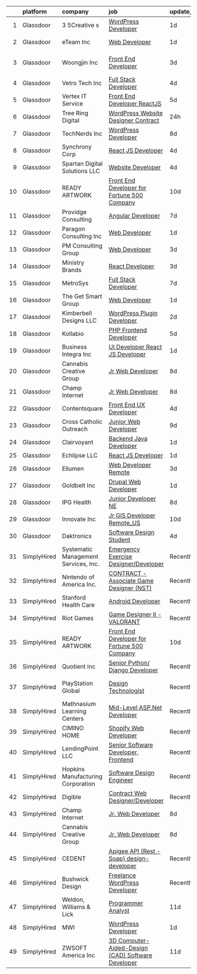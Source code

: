 

|    | platform    | company                              | job                                                                                                                                                                                                                                                                                                                                                                                                                                                                                                                                                                                                                                                                                                                                                                                                                                                                                                               | update_time   | location                    |
|---:|:------------|:-------------------------------------|:------------------------------------------------------------------------------------------------------------------------------------------------------------------------------------------------------------------------------------------------------------------------------------------------------------------------------------------------------------------------------------------------------------------------------------------------------------------------------------------------------------------------------------------------------------------------------------------------------------------------------------------------------------------------------------------------------------------------------------------------------------------------------------------------------------------------------------------------------------------------------------------------------------------|:--------------|:----------------------------|
|  1 | Glassdoor   | 3 5Creative s                        | [WordPress Developer](https://www.glassdoor.com/partner/jobListing.htm?pos=105&ao=1136043&s=58&guid=0000018271ed6f798eb0b38099eac341&src=GD_JOB_AD&t=SR&vt=w&ea=1&cs=1_e2541656&cb=1659768762543&jobListingId=1008053016520&jrtk=3-0-1g9ouqrt92eaf001-1g9ouqrtojm6i800-585b415c8717c140-)                                                                                                                                                                                                                                                                                                                                                                                                                                                                                                                                                                                                                         | 1d            | Remote                      |
|  2 | Glassdoor   | eTeam Inc                            | [Web Developer](https://www.glassdoor.com/partner/jobListing.htm?pos=125&ao=1136043&s=58&guid=0000018271ed6f798eb0b38099eac341&src=GD_JOB_AD&t=SR&vt=w&cs=1_d3866c6f&cb=1659768762544&jobListingId=1008053045720&jrtk=3-0-1g9ouqrt92eaf001-1g9ouqrtojm6i800-0ce503aea7a3cc4a-)                                                                                                                                                                                                                                                                                                                                                                                                                                                                                                                                                                                                                                    | 1d            | Cupertino, CA               |
|  3 | Glassdoor   | Woongjin  Inc                        | [Front End Developer](https://www.glassdoor.com/partner/jobListing.htm?pos=120&ao=1136043&s=58&guid=0000018271ed6f798eb0b38099eac341&src=GD_JOB_AD&t=SR&vt=w&cs=1_1aadd8ef&cb=1659768762544&jobListingId=1008049015087&jrtk=3-0-1g9ouqrt92eaf001-1g9ouqrtojm6i800-b500ffa4eed8de2b-)                                                                                                                                                                                                                                                                                                                                                                                                                                                                                                                                                                                                                              | 3d            | Ridgefield Park, Bergen, NJ |
|  4 | Glassdoor   | Vetro Tech Inc                       | [Full Stack Developer](https://www.glassdoor.com/partner/jobListing.htm?pos=124&ao=1136043&s=58&guid=0000018271ed6f798eb0b38099eac341&src=GD_JOB_AD&t=SR&vt=w&ea=1&cs=1_8badd0c9&cb=1659768762544&jobListingId=1008045146898&jrtk=3-0-1g9ouqrt92eaf001-1g9ouqrtojm6i800-6c096a72b7bb72d1-)                                                                                                                                                                                                                                                                                                                                                                                                                                                                                                                                                                                                                        | 4d            | Houston, TX                 |
|  5 | Glassdoor   | Vertex IT Service                    | [Front End Developer ReactJS ](https://www.glassdoor.com/partner/jobListing.htm?pos=117&ao=1136043&s=58&guid=0000018271ed6f798eb0b38099eac341&src=GD_JOB_AD&t=SR&vt=w&ea=1&cs=1_f669f597&cb=1659768762544&jobListingId=1008041428519&jrtk=3-0-1g9ouqrt92eaf001-1g9ouqrtojm6i800-95e164b25e2fc9ba-)                                                                                                                                                                                                                                                                                                                                                                                                                                                                                                                                                                                                                | 5d            | Stamford, CT                |
|  6 | Glassdoor   | Tree Ring Digital                    | [WordPress Website Designer  Contract ](https://www.glassdoor.com/partner/jobListing.htm?pos=119&ao=1136043&s=58&guid=0000018271ed6f798eb0b38099eac341&src=GD_JOB_AD&t=SR&vt=w&ea=1&cs=1_9219d412&cb=1659768762544&jobListingId=1008056070705&jrtk=3-0-1g9ouqrt92eaf001-1g9ouqrtojm6i800-f7e69fea78790bfe-)                                                                                                                                                                                                                                                                                                                                                                                                                                                                                                                                                                                                       | 24h           | Remote                      |
|  7 | Glassdoor   | TechNerds  Inc                       | [WordPress Developer](https://www.glassdoor.com/partner/jobListing.htm?pos=108&ao=1136043&s=58&guid=0000018271ed6f798eb0b38099eac341&src=GD_JOB_AD&t=SR&vt=w&ea=1&cs=1_28c8d8d9&cb=1659768762543&jobListingId=1008034823792&jrtk=3-0-1g9ouqrt92eaf001-1g9ouqrtojm6i800-ae038392d5135ee5-)                                                                                                                                                                                                                                                                                                                                                                                                                                                                                                                                                                                                                         | 8d            | Remote                      |
|  8 | Glassdoor   | Synchrony Corp                       | [React JS Developer](https://www.glassdoor.com/partner/jobListing.htm?pos=126&ao=1136043&s=58&guid=0000018271ed6f798eb0b38099eac341&src=GD_JOB_AD&t=SR&vt=w&ea=1&cs=1_ddde9473&cb=1659768762545&jobListingId=1008045126181&jrtk=3-0-1g9ouqrt92eaf001-1g9ouqrtojm6i800-76f162cc6a0930df-)                                                                                                                                                                                                                                                                                                                                                                                                                                                                                                                                                                                                                          | 4d            | Plano, TX                   |
|  9 | Glassdoor   | Spartan Digital Solutions  LLC       | [Website Developer](https://www.glassdoor.com/partner/jobListing.htm?pos=118&ao=1136043&s=58&guid=0000018271ed6f798eb0b38099eac341&src=GD_JOB_AD&t=SR&vt=w&ea=1&cs=1_efb4082c&cb=1659768762544&jobListingId=1008044912693&jrtk=3-0-1g9ouqrt92eaf001-1g9ouqrtojm6i800-bfc0c9fe7dccc928-)                                                                                                                                                                                                                                                                                                                                                                                                                                                                                                                                                                                                                           | 4d            | Wenonah, NJ                 |
| 10 | Glassdoor   | READY ARTWORK                        | [Front End Developer for Fortune 500 Company](https://www.glassdoor.com/partner/jobListing.htm?pos=114&ao=1136043&s=58&guid=0000018271ed6f798eb0b38099eac341&src=GD_JOB_AD&t=SR&vt=w&ea=1&cs=1_30a7fb29&cb=1659768762544&jobListingId=1008030771215&jrtk=3-0-1g9ouqrt92eaf001-1g9ouqrtojm6i800-28f0fc5314bca22e-)                                                                                                                                                                                                                                                                                                                                                                                                                                                                                                                                                                                                 | 10d           | Remote                      |
| 11 | Glassdoor   | Providge Consulting                  | [Angular Developer](https://www.glassdoor.com/partner/jobListing.htm?pos=121&ao=1136043&s=58&guid=0000018271ed6f798eb0b38099eac341&src=GD_JOB_AD&t=SR&vt=w&ea=1&cs=1_eb396423&cb=1659768762544&jobListingId=1008038377533&jrtk=3-0-1g9ouqrt92eaf001-1g9ouqrtojm6i800-30fe90f341e9b526-)                                                                                                                                                                                                                                                                                                                                                                                                                                                                                                                                                                                                                           | 7d            | Remote                      |
| 12 | Glassdoor   | Paragon Consulting  Inc              | [Web Developer](https://www.glassdoor.com/partner/jobListing.htm?pos=111&ao=1136043&s=58&guid=0000018271ed6f798eb0b38099eac341&src=GD_JOB_AD&t=SR&vt=w&ea=1&cs=1_f91ece24&cb=1659768762543&jobListingId=1008054282180&jrtk=3-0-1g9ouqrt92eaf001-1g9ouqrtojm6i800-f5bb24870b521a7f-)                                                                                                                                                                                                                                                                                                                                                                                                                                                                                                                                                                                                                               | 1d            | Cleveland, OH               |
| 13 | Glassdoor   | PM Consulting Group                  | [Web Developer](https://www.glassdoor.com/partner/jobListing.htm?pos=113&ao=1136043&s=58&guid=0000018271ed6f798eb0b38099eac341&src=GD_JOB_AD&t=SR&vt=w&ea=1&cs=1_aa61faad&cb=1659768762543&jobListingId=1008049006543&jrtk=3-0-1g9ouqrt92eaf001-1g9ouqrtojm6i800-e77598da06ba31ed-)                                                                                                                                                                                                                                                                                                                                                                                                                                                                                                                                                                                                                               | 3d            | Washington, DC              |
| 14 | Glassdoor   | Ministry Brands                      | [React Developer](https://www.glassdoor.com/partner/jobListing.htm?pos=109&ao=1136043&s=58&guid=0000018271ed6f798eb0b38099eac341&src=GD_JOB_AD&t=SR&vt=w&cs=1_92a1f513&cb=1659768762543&jobListingId=1008047968810&jrtk=3-0-1g9ouqrt92eaf001-1g9ouqrtojm6i800-23526b1c2073be96-)                                                                                                                                                                                                                                                                                                                                                                                                                                                                                                                                                                                                                                  | 3d            | Remote                      |
| 15 | Glassdoor   | MetroSys                             | [Full Stack Developer](https://www.glassdoor.com/partner/jobListing.htm?pos=115&ao=1136043&s=58&guid=0000018271ed6f798eb0b38099eac341&src=GD_JOB_AD&t=SR&vt=w&ea=1&cs=1_1ae90ed0&cb=1659768762544&jobListingId=1008039083815&jrtk=3-0-1g9ouqrt92eaf001-1g9ouqrtojm6i800-93e49019e9413194-)                                                                                                                                                                                                                                                                                                                                                                                                                                                                                                                                                                                                                        | 7d            | Remote                      |
| 16 | Glassdoor   | The Get Smart Group                  | [Web Developer](https://www.glassdoor.com/partner/jobListing.htm?pos=129&ao=1136043&s=58&guid=0000018271ed6f798eb0b38099eac341&src=GD_JOB_AD&t=SR&vt=w&ea=1&cs=1_da8505dd&cb=1659768762545&jobListingId=1008052512687&jrtk=3-0-1g9ouqrt92eaf001-1g9ouqrtojm6i800-dfa2128b062ba7b6-)                                                                                                                                                                                                                                                                                                                                                                                                                                                                                                                                                                                                                               | 1d            | Angels Camp, CA             |
| 17 | Glassdoor   | Kimberbell Designs LLC               | [WordPress Plugin Developer](https://www.glassdoor.com/partner/jobListing.htm?pos=122&ao=1136043&s=58&guid=0000018271ed6f798eb0b38099eac341&src=GD_JOB_AD&t=SR&vt=w&ea=1&cs=1_c8a51e2b&cb=1659768762544&jobListingId=1008050500326&jrtk=3-0-1g9ouqrt92eaf001-1g9ouqrtojm6i800-a344cfcd4625741d-)                                                                                                                                                                                                                                                                                                                                                                                                                                                                                                                                                                                                                  | 2d            | North Logan, UT             |
| 18 | Glassdoor   | Kollabio                             | [PHP Frontend Developer](https://www.glassdoor.com/partner/jobListing.htm?pos=101&ao=1110586&s=58&guid=0000018271ed6f798eb0b38099eac341&src=GD_JOB_AD&t=SR&vt=w&ea=1&cs=1_7dd0c764&cb=1659768762542&jobListingId=1008041038018&cpc=32EE424DE2B657EB&jrtk=3-0-1g9ouqrt92eaf001-1g9ouqrtojm6i800-a781f0f3988a7eb6--6NYlbfkN0BK7QqpgF8Lwvm69yN6y042TqXJrV3gHaTYz7YJ2xmPiwJaRvnJL2p9woJImlFGjMplkzEuqGYU_lgezkcTMIwwWJJgvh0rLK3a1dAUMn4Ym3nLJIOYEmiu9Cx2q2yVfljoJkR4bpl82TzdcvfbQQ_q2uDbhOqeiIFAyE3H-98gDMgVKbW7Ql1PSugjhsCiW3pVz76qz5DHcG2q1j3-Mog-kLbzneoR1U36WYa8E3rfrKknk5o-3nSAtasGWN5AM5Ql1BWmWlom9TM6SjbrZhy5rBCXlOtrY6QMDeBxP7cg-uOu7yYBYrc7XpR7ChewWO0QWL3x3Tkd_fR0DSm77MhrITBacTEHpswCwed8etYAQHcLavjwPcA8CDKsrspnUAzQP0AMlf1rUi6VGbWw3XCKsEd42dopCso3u0cVcwFbvOjZ5XugKZj3xzn7zO1jrqn9t07YQMlgHTA40QF1nBWe)                                                                                                 | 5d            | Remote                      |
| 19 | Glassdoor   | Business Integra Inc                 | [UI Developer React JS Developer](https://www.glassdoor.com/partner/jobListing.htm?pos=128&ao=1136043&s=58&guid=0000018271ed6f798eb0b38099eac341&src=GD_JOB_AD&t=SR&vt=w&ea=1&cs=1_339af16e&cb=1659768762545&jobListingId=1008053447447&jrtk=3-0-1g9ouqrt92eaf001-1g9ouqrtojm6i800-47e1136c785b937a-)                                                                                                                                                                                                                                                                                                                                                                                                                                                                                                                                                                                                             | 1d            | Plano, TX                   |
| 20 | Glassdoor   | Cannabis Creative Group              | [Jr  Web Developer](https://www.glassdoor.com/partner/jobListing.htm?pos=107&ao=1136043&s=58&guid=0000018271ed6f798eb0b38099eac341&src=GD_JOB_AD&t=SR&vt=w&ea=1&cs=1_11f98c98&cb=1659768762543&jobListingId=1008035305650&jrtk=3-0-1g9ouqrt92eaf001-1g9ouqrtojm6i800-94df547244a4e052-)                                                                                                                                                                                                                                                                                                                                                                                                                                                                                                                                                                                                                           | 8d            | Remote                      |
| 21 | Glassdoor   | Champ Internet                       | [Jr  Web Developer](https://www.glassdoor.com/partner/jobListing.htm?pos=106&ao=1136043&s=58&guid=0000018271ed6f798eb0b38099eac341&src=GD_JOB_AD&t=SR&vt=w&ea=1&cs=1_3bdeea68&cb=1659768762543&jobListingId=1008035295299&jrtk=3-0-1g9ouqrt92eaf001-1g9ouqrtojm6i800-063ca9b8fe53b076-)                                                                                                                                                                                                                                                                                                                                                                                                                                                                                                                                                                                                                           | 8d            | Remote                      |
| 22 | Glassdoor   | Contentsquare                        | [Front End UX Developer](https://www.glassdoor.com/partner/jobListing.htm?pos=116&ao=1136043&s=58&guid=0000018271ed6f798eb0b38099eac341&src=GD_JOB_AD&t=SR&vt=w&ea=1&cs=1_f94101ff&cb=1659768762544&jobListingId=1008045532698&jrtk=3-0-1g9ouqrt92eaf001-1g9ouqrtojm6i800-7a6215e296dc2f2e-)                                                                                                                                                                                                                                                                                                                                                                                                                                                                                                                                                                                                                      | 4d            | New York, NY                |
| 23 | Glassdoor   | Cross Catholic Outreach              | [Junior Web Developer](https://www.glassdoor.com/partner/jobListing.htm?pos=110&ao=1136043&s=58&guid=0000018271ed6f798eb0b38099eac341&src=GD_JOB_AD&t=SR&vt=w&ea=1&cs=1_a3aec602&cb=1659768762543&jobListingId=1008032805637&jrtk=3-0-1g9ouqrt92eaf001-1g9ouqrtojm6i800-27d766c12cb6d4f1-)                                                                                                                                                                                                                                                                                                                                                                                                                                                                                                                                                                                                                        | 9d            | Remote                      |
| 24 | Glassdoor   | Clairvoyant                          | [Backend Java Developer](https://www.glassdoor.com/partner/jobListing.htm?pos=127&ao=1136043&s=58&guid=0000018271ed6f798eb0b38099eac341&src=GD_JOB_AD&t=SR&vt=w&ea=1&cs=1_43e00c7d&cb=1659768762545&jobListingId=1008053656002&jrtk=3-0-1g9ouqrt92eaf001-1g9ouqrtojm6i800-ad843dc47baa78f4-)                                                                                                                                                                                                                                                                                                                                                                                                                                                                                                                                                                                                                      | 1d            | Remote                      |
| 25 | Glassdoor   | Echlipse LLC                         | [React JS Developer](https://www.glassdoor.com/partner/jobListing.htm?pos=104&ao=1136043&s=58&guid=0000018271ed6f798eb0b38099eac341&src=GD_JOB_AD&t=SR&vt=w&ea=1&cs=1_addbd83c&cb=1659768762543&jobListingId=1008052933640&jrtk=3-0-1g9ouqrt92eaf001-1g9ouqrtojm6i800-2703d99c853b36f4-)                                                                                                                                                                                                                                                                                                                                                                                                                                                                                                                                                                                                                          | 1d            | Remote                      |
| 26 | Glassdoor   | Ellumen                              | [Web Developer   Remote](https://www.glassdoor.com/partner/jobListing.htm?pos=112&ao=1136043&s=58&guid=0000018271ed6f798eb0b38099eac341&src=GD_JOB_AD&t=SR&vt=w&ea=1&cs=1_32c143d1&cb=1659768762543&jobListingId=1008046729761&jrtk=3-0-1g9ouqrt92eaf001-1g9ouqrtojm6i800-bcd83bd274f10eee-)                                                                                                                                                                                                                                                                                                                                                                                                                                                                                                                                                                                                                      | 3d            | Silver Spring, MD           |
| 27 | Glassdoor   | Goldbelt  Inc                        | [Drupal Web Developer](https://www.glassdoor.com/partner/jobListing.htm?pos=130&ao=1136043&s=58&guid=0000018271ed6f798eb0b38099eac341&src=GD_JOB_AD&t=SR&vt=w&ea=1&cs=1_eb1c6482&cb=1659768762545&jobListingId=1008053147292&jrtk=3-0-1g9ouqrt92eaf001-1g9ouqrtojm6i800-b445c607ae446632-)                                                                                                                                                                                                                                                                                                                                                                                                                                                                                                                                                                                                                        | 1d            | Remote                      |
| 28 | Glassdoor   | IPG Health                           | [Junior Developer NE](https://www.glassdoor.com/partner/jobListing.htm?pos=123&ao=1136043&s=58&guid=0000018271ed6f798eb0b38099eac341&src=GD_JOB_AD&t=SR&vt=w&cs=1_c61c09c4&cb=1659768762544&jobListingId=1008035769974&jrtk=3-0-1g9ouqrt92eaf001-1g9ouqrtojm6i800-c710fc7524e43096-)                                                                                                                                                                                                                                                                                                                                                                                                                                                                                                                                                                                                                              | 8d            | New York, NY                |
| 29 | Glassdoor   | Innovate  Inc                        | [Jr  GIS Developer Remote_US](https://www.glassdoor.com/partner/jobListing.htm?pos=102&ao=1110586&s=58&guid=0000018271ed6f798eb0b38099eac341&src=GD_JOB_AD&t=SR&vt=w&cs=1_bba532db&cb=1659768762542&jobListingId=1008031307907&cpc=9908D8D4413DBB8A&jrtk=3-0-1g9ouqrt92eaf001-1g9ouqrtojm6i800-92c06fa26b15e091--6NYlbfkN0AoVyl0Z5GpsU8Pgj45A4EeIowv7x5WSzAT0pLcY0odFLOPkGN5ztqUNUO_fWemwQe5-VMDe7F3-Vrll5sHLlUq_2_78Pkp5xNceejwKY_LLuVvIzZbdNabonVXuAdda9DvCqsdB8i2Ms_anKSJBvAh8TjJcgD9AubEjrAT8JzbKiVJWSqjsSuWY6ROtv3EpLa9QTme7ToMFVWBHOfpbsqVOxAg1a3MKavtrlqRy3Je5jNNrI1az2SLkQ63VvE8wanuRTP2HGoqGysxdUUJNN0FhNoQ85zcExK3ee95kjksXXRba-xGWPmhOf4yB5YgTyXPIUjtD41Tc-35eEITxyuubn4irRmn1WJqd4f13pNCw5Wc-bomWQwV9rPiJL1RAM_yA2Ro9Wu_5aarNzoLHIfWXikQrIJv1uq6SliV7vPu6fe3ZIuy86GDKRh6IJuikdGwJGdRITWrcVubqn7nwL-fhluEH2XqEadY3AJVkATC-Sy5qMcadquLlK4qvhdraZsRS_yLXaM7bzhROYS3eQLUte3vAM0Q6kHVLBnCFZ325hmllsPyljSO) | 10d           | Remote                      |
| 30 | Glassdoor   | Daktronics                           | [Software Design Student](https://www.glassdoor.com/partner/jobListing.htm?pos=103&ao=1136043&s=58&guid=0000018271ed6f798eb0b38099eac341&src=GD_JOB_AD&t=SR&vt=w&cs=1_1b5d859f&cb=1659768762542&jobListingId=1008045745652&jrtk=3-0-1g9ouqrt92eaf001-1g9ouqrtojm6i800-30d052bc1d860f10-)                                                                                                                                                                                                                                                                                                                                                                                                                                                                                                                                                                                                                          | 4d            | Remote                      |
| 31 | SimplyHired | Systematic Management Services, Inc. | [Emergency Exercise Designer/Developer](https://www.simplyhired.com/job/K67Q598TGt6apYi50JKCrunnHOEkdFTM_OXtSucrngj-Oxxr_9INgQ?q=design+developer)                                                                                                                                                                                                                                                                                                                                                                                                                                                                                                                                                                                                                                                                                                                                                                | Recently      | Washington, DC              |
| 32 | SimplyHired | Nintendo of America Inc.             | [CONTRACT - Associate Game Designer (NST)](https://www.simplyhired.com/job/gtct-XnGZ_zTfwf6pqrShCeuZurC4G5GBTi3IVtDFjWKfsKBVgZsjg?q=design+developer)                                                                                                                                                                                                                                                                                                                                                                                                                                                                                                                                                                                                                                                                                                                                                             | Recently      | Redmond, WA                 |
| 33 | SimplyHired | Stanford Health Care                 | [Android Developer](https://www.simplyhired.com/job/bixntMy0ujDioU4BjtZEEvVL_r_XDW95SQ5woSmxcbcU1YTvBsekZQ?q=design+developer)                                                                                                                                                                                                                                                                                                                                                                                                                                                                                                                                                                                                                                                                                                                                                                                    | Recently      | Palo Alto, CA               |
| 34 | SimplyHired | Riot Games                           | [Game Designer II - VALORANT](https://www.simplyhired.com/job/fiiEKMJb7_dGQf6ljYJ3UBuPfwjEiEv_DSuTiYss3N7QHG_UleCEIg?q=design+developer)                                                                                                                                                                                                                                                                                                                                                                                                                                                                                                                                                                                                                                                                                                                                                                          | Recently      | Los Angeles, CA             |
| 35 | SimplyHired | READY ARTWORK                        | [Front End Developer for Fortune 500 Company](https://www.simplyhired.com/job/HzgqTE5-qWXwtRdH38BMpToD1QKOt6Aag_8i7m3LuZWStQ8tMGaezg?q=design+developer)                                                                                                                                                                                                                                                                                                                                                                                                                                                                                                                                                                                                                                                                                                                                                          | 10d           | Remote                      |
| 36 | SimplyHired | Quotient inc                         | [Senior Python/ Django Developer](https://www.simplyhired.com/job/m96NQ79eEQlcd__qoY32lsC-GaSgj40S01C2dLobND_gjLWWKNV0tw?q=design+developer)                                                                                                                                                                                                                                                                                                                                                                                                                                                                                                                                                                                                                                                                                                                                                                      | Recently      | Bethesda, MD                |
| 37 | SimplyHired | PlayStation Global                   | [Design Technologist](https://www.simplyhired.com/job/pTEqTDBRSSSVvbLTRF-Z7w8RRNBo1QMMZhqA0YnPlPWDL_ZNV1T-aQ?q=design+developer)                                                                                                                                                                                                                                                                                                                                                                                                                                                                                                                                                                                                                                                                                                                                                                                  | Recently      | San Francisco, CA           |
| 38 | SimplyHired | Mathnasium Learning Centers          | [Mid-Level ASP.Net Developer](https://www.simplyhired.com/job/Qr6MVQYo2v4BfRNWcnKw7jbE12yHt3YB8wa6BFnViLkVFed8OPhguA?q=design+developer)                                                                                                                                                                                                                                                                                                                                                                                                                                                                                                                                                                                                                                                                                                                                                                          | Recently      | Los Angeles, CA             |
| 39 | SimplyHired | CIMINO HOME                          | [Shopify Web Developer](https://www.simplyhired.com/job/rs9ntpSDY3waHgdxfe8xMNomoEnjqmcFWQ-EHTda3HujS1i2Nk0GKw?q=design+developer)                                                                                                                                                                                                                                                                                                                                                                                                                                                                                                                                                                                                                                                                                                                                                                                | Recently      | Remote                      |
| 40 | SimplyHired | LendingPoint LLC                     | [Senior Software Developer, Frontend](https://www.simplyhired.com/job/1SDXns3F2uyEcXYhsijaZrVyAO8jlDP7E0zt-c0LGpx4fb-5Ps8_6Q?q=design+developer)                                                                                                                                                                                                                                                                                                                                                                                                                                                                                                                                                                                                                                                                                                                                                                  | Recently      | Remote                      |
| 41 | SimplyHired | Hopkins Manufacturing Corporation    | [Software Design Engineer](https://www.simplyhired.com/job/qY8slYaw9wD2ocnPC4HaJoxOS535kfd1g9te5vVup0OD4IWDFxIROg?q=design+developer)                                                                                                                                                                                                                                                                                                                                                                                                                                                                                                                                                                                                                                                                                                                                                                             | Recently      | Emporia, KS                 |
| 42 | SimplyHired | Digible                              | [Contract Web Designer/Developer](https://www.simplyhired.com/job/bF2py9lR9BMv4iCJJie43-o65ySHBXHD_ACOkiM693NYK11tVr5apA?q=design+developer)                                                                                                                                                                                                                                                                                                                                                                                                                                                                                                                                                                                                                                                                                                                                                                      | Recently      | Denver, CO                  |
| 43 | SimplyHired | Champ Internet                       | [Jr. Web Developer](https://www.simplyhired.com/job/r0BtENl-pqywsXiEKcZp-CeqX5nUwNrb7PM6mqDUeAHybikjqFd1xQ?q=design+developer)                                                                                                                                                                                                                                                                                                                                                                                                                                                                                                                                                                                                                                                                                                                                                                                    | 8d            | Remote                      |
| 44 | SimplyHired | Cannabis Creative Group              | [Jr. Web Developer](https://www.simplyhired.com/job/b32pdEvN0vWOoBpLps13HZJSm9FlS7KmKbwkSyrIp9h5QDI8OJh12A?q=design+developer)                                                                                                                                                                                                                                                                                                                                                                                                                                                                                                                                                                                                                                                                                                                                                                                    | 8d            | Remote                      |
| 45 | SimplyHired | CEDENT                               | [Apigee API (Rest -Soap) design-developer](https://www.simplyhired.com/job/1PlP0mnGhX7nQ5caSk6HsDRM6r_uN7sBZA4iNy6keeMAy3S55AWhkA?q=design+developer)                                                                                                                                                                                                                                                                                                                                                                                                                                                                                                                                                                                                                                                                                                                                                             | Recently      | Phoenix, AZ                 |
| 46 | SimplyHired | Bushwick Design                      | [Freelance WordPress Developer](https://www.simplyhired.com/job/cT9tazAs1RJDKybQmBhxG0cez39wk9YtXMULvuD1Jh9iVS3-uLQ0sA?q=design+developer)                                                                                                                                                                                                                                                                                                                                                                                                                                                                                                                                                                                                                                                                                                                                                                        | Recently      | Remote                      |
| 47 | SimplyHired | Weldon, Williams & Lick              | [Programmer Analyst](https://www.simplyhired.com/job/hhN-9v1pNQNu8mKogkLA2w-lHUV-HjamLRbh2zoXVqd1mGQENNGTsQ?q=design+developer)                                                                                                                                                                                                                                                                                                                                                                                                                                                                                                                                                                                                                                                                                                                                                                                   | 11d           | Fort Smith, AR              |
| 48 | SimplyHired | MWI                                  | [WordPress Developer](https://www.simplyhired.com/job/eiATZV3wwAGfqP2nSar0B3OFQD6ZbYBNmlcNPiWDuuBsx07S-Po6qg?q=design+developer)                                                                                                                                                                                                                                                                                                                                                                                                                                                                                                                                                                                                                                                                                                                                                                                  | 1d            | Phoenix, AZ                 |
| 49 | SimplyHired | ZWSOFT America Inc                   | [3D Computer-Aided-Design (CAD) Software Developer](https://www.simplyhired.com/job/UHzPBKn9n1swobapy6vmSLdqvFhmU640IfxDrCR6AA0OglFRajZWyg?q=design+developer)                                                                                                                                                                                                                                                                                                                                                                                                                                                                                                                                                                                                                                                                                                                                                    | 11d           | Melbourne, FL               |